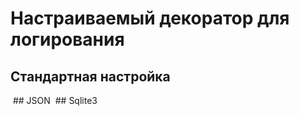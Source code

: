 # Настраиваемый декоратор для логирования
## Стандартная настройка
<img src="">
## JSON
<img src="">
## Sqlite3
<img src="">
